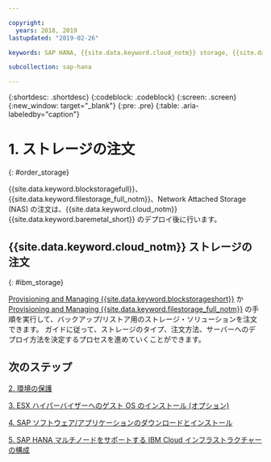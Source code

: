 ```yaml
---

copyright:
  years: 2018, 2019
lastupdated: "2019-02-26"

keywords: SAP HANA, {{site.data.keyword.cloud_notm}} storage, {{site.data.keyword.blockstorageshort}}, {{site.data.keyword.filestorage_full_notm}}

subcollection: sap-hana

---
```


{:shortdesc: .shortdesc}
{:codeblock: .codeblock}
{:screen: .screen}
{:new_window: target="_blank"}
{:pre: .pre}
{:table: .aria-labeledby="caption"}

# 1. ストレージの注文
{: #order_storage}

{{site.data.keyword.blockstoragefull}}、{{site.data.keyword.filestorage_full_notm}}、Network Attached Storage (NAS) の注文は、{{site.data.keyword.cloud_notm}} {{site.data.keyword.baremetal_short}} のデプロイ後に行います。

## {{site.data.keyword.cloud_notm}} ストレージの注文
{: #ibm_storage}

[Provisioning and Managing {{site.data.keyword.blockstorageshort}}](/docs/infrastructure/BlockStorage?topic=BlockStorage-getting-started#getting-started) か [Provisioning and Managing {{site.data.keyword.filestorage_full_notm}}](/docs/infrastructure/FileStorage?topic=FileStorage-orderingConsole#orderingConsole) の手順を実行して、バックアップ/リストア用のストレージ・ソリューションを注文できます。 ガイドに従って、ストレージのタイプ、注文方法、サーバーへのデプロイ方法を決定するプロセスを進めていくことができます。

## 次のステップ

  [2. 環境の保護](/docs/infrastructure/sap-hana?topic=sap-hana-secure_environment#secure_environment)

  [3. ESX ハイパーバイザーへのゲスト OS のインストール (オプション)](/docs/infrastructure/sap-hana?topic=sap-hana-install_guest_os#install_guest_os)

  [4. SAP ソフトウェア/アプリケーションのダウンロードとインストール](/docs/infrastructure/sap-hana?topic=sap-hana-install_sap#install_sap)

  [5. SAP HANA マルチノードをサポートする IBM Cloud インフラストラクチャーの構成](/docs/infrastructure/sap-hana?topic=sap-hana-multi-node-storage#multi-node-storage)
